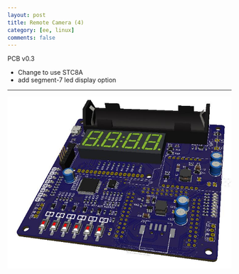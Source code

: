```yaml
---
layout: post
title: Remote Camera (4)
category: [ee, linux]
comments: false
---
```


PCB v0.3

* Change to use STC8A
* add segment-7 led display option

---

![w800](/images/rcam3.jpg)
